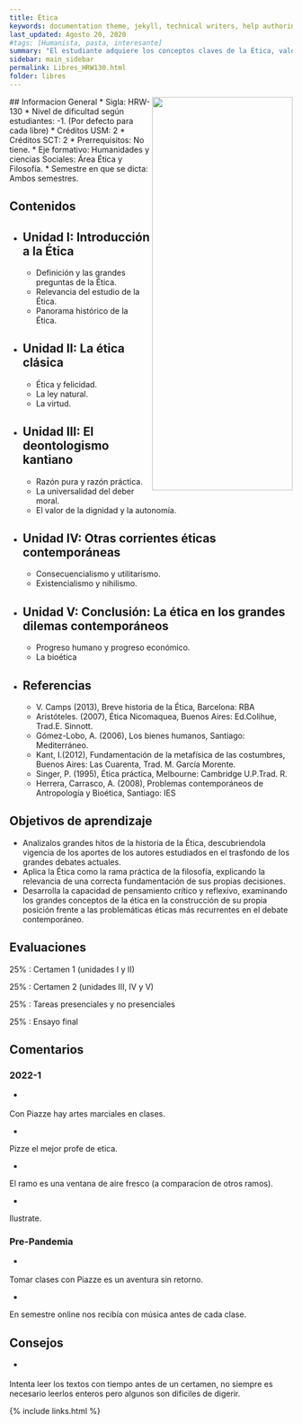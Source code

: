 ```yaml
---
title: Ética
keywords: documentation theme, jekyll, technical writers, help authoring tools, hat replacements
last_updated: Agosto 20, 2020
#tags: [Humanista, pasta, interesante]
summary: "El estudiante adquiere los conceptos claves de la Ética, valorando la necesidad de tener una visión fundamentada de nuestro mundo y de nuestras decisiones, adoptando una visión informada y crítica de los grandes hitos de la historia de la ética y reflexionando sobre su vigencia en los grandes debates sociales contemporáneos "
sidebar: main_sidebar
permalink: Libres_HRW130.html
folder: libres
---
```


<img align="right" width="250" height="700" src="images/libres/HRW130.jpg">
## Informacion General
* Sigla: HRW-130
* Nivel de dificultad según estudiantes: -1. (Por defecto para cada libre)
* Créditos USM: 2
* Créditos SCT: 2
* Prerrequisitos: No tiene.
* Eje formativo: Humanidades y ciencias Sociales: Área Ética y Filosofía.
* Semestre en que se dicta: Ambos semestres.



## Contenidos
* ## Unidad I: Introducción a la Ética
    * Definición y las grandes preguntas de la Ética. 
    * Relevancia del estudio de la Ética.
    * Panorama histórico de la Ética.
* ## Unidad II: La ética clásica
    * Ética y felicidad. 
    * La ley natural. 
    * La virtud.
* ## Unidad III: El deontologismo kantiano
    * Razón pura y razón práctica. 
    * La universalidad del deber moral. 
    * El valor de la dignidad y la autonomía.
* ## Unidad IV: Otras corrientes éticas contemporáneas 
    * Consecuencialismo y utilitarismo.  
    * Existencialismo y nihilismo. 
* ## Unidad V: Conclusión: La ética en los grandes dilemas contemporáneos
    * Progreso humano y progreso económico.
    *  La bioética
* ## Referencias
    * V. Camps (2013), Breve historia de la Ética, Barcelona: RBA
    * Aristóteles. (2007), Ética Nicomaquea, Buenos Aires: Ed.Colihue, Trad.E. Sinnott. 
    * Gómez-Lobo,  A.    (2006),  Los  bienes  humanos,  Santiago:  Mediterráneo.
    * Kant,  I.(2012),  Fundamentación  de  la  metafísica  de  las  costumbres,  Buenos  Aires:  Las  Cuarenta,  Trad.  M.  García  Morente.
    * Singer, P. (1995), Ética práctica, Melbourne: Cambridge U.P.Trad. R.
    * Herrera, Carrasco, A. (2008), Problemas contemporáneos de Antropología y Bioética, Santiago: IES

## Objetivos de aprendizaje

* Analizalos grandes hitos de la historia de la Ética, descubriendola vigencia de los aportes de los autores estudiados en el trasfondo de los grandes debates actuales.
* Aplica la  Ética  como  la  rama  práctica  de  la  filosofía,  explicando la relevancia de una correcta fundamentación de sus propias decisiones.
* Desarrolla la capacidad de pensamiento crítico y reflexivo, examinando los grandes conceptos de  la  ética  en  la  construcción  de  su  propia  posición  frente a  las  problemáticas  éticas  más  recurrentes en el debate contemporáneo.


## Evaluaciones
25%
 :  Certamen 1 (unidades I y II)

25%
 : Certamen 2 (unidades III, IV y V)

25%
 : Tareas presenciales y no presenciales

25%
 :  Ensayo final



## Comentarios
### 2022-1
* <p style = "font-family:Comic Sans MS, Comic Sans, cursive;">
Con Piazze hay artes marciales en clases.
   * <p style = "font-family:Comic Sans MS, Comic Sans, cursive;">
   Pizze el mejor profe de etica.
   
* <p style = "font-family:Comic Sans MS, Comic Sans, cursive;">
El ramo es una ventana de aire fresco (a comparacion de otros ramos).

* <p style = "font-family:Comic Sans MS, Comic Sans, cursive;">
Ilustrate.


### Pre-Pandemia
* <p style = "font-family:Comic Sans MS, Comic Sans, cursive;">
Tomar clases con Piazze es un aventura sin retorno.

* <p style = "font-family:Comic Sans MS, Comic Sans, cursive;">
En semestre online nos recibía con música antes de cada clase.


## Consejos

* <p style = "font-family:Comic Sans MS, Comic Sans, cursive;">
Intenta leer los textos con tiempo antes de un certamen, no siempre es necesario leerlos enteros pero algunos son dificiles de digerir.


{% include links.html %}

